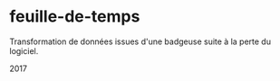 # feuille-de-temps
Transformation de données issues d'une badgeuse suite à la perte du logiciel.

2017
